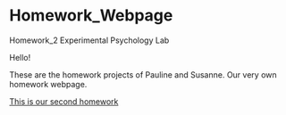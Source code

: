 # Homework_Webpage
Homework_2 Experimental Psychology Lab

Hello!

These are the homework projects of Pauline and Susanne.
Our very own homework webpage.

[This is our second homework](https://github.com/pschreich/Homework/blob/master/XPLab_2019_HW2.html)
